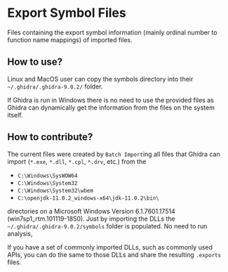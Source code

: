 # Export Symbol Files

Files containing the export symbol information (mainly ordinal number to function name mappings)
of imported files.

## How to use?

Linux and MacOS user can copy the symbols directory into their `~/.ghidra/.ghidra-9.0.2/`
folder.

If Ghidra is run in Windows there is no need to use the provided files as Ghidra
can dynamically get the information from the files on the system itself.

## How to contribute?

The current files were created by `Batch Import`ing all files that Ghidra can import (`*.exe`, `*.dll`, `*.cpl`, `*.drv`, etc.)
from the

- `C:\Windows\SysWOW64`
- `C:\Windows\System32`
- `C:\Windows\System32\wbem`
- `C:\openjdk-11.0.2_windows-x64\jdk-11.0.2\bin\`

directories on a Microsoft Windows Version 6.1.7601.17514 (win7sp1_rtm.101119-1850).
Just by importing the DLLs the `~/.ghidra/.ghidra-9.0.2/symbols` folder is populated.
No need to run analysis,

If you have a set of commonly imported DLLs, such as commonly used APIs, you can
do the same to those DLLs and share the resulting `.exports` files.



